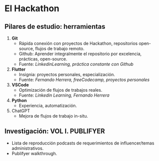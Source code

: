 # El Hackathon

## Pilares de estudio: herramientas

1. **Git**
    - Rápida conexión con proyectos de Hackathon, repositorios open-source, flujos de trabajo remoto.
    - Github: Aprender integralmente el repositorio por excelencia, prácticas, open-source.
    - Fuente: *LinkedinLearning, práctica constante con Github*
2. **Flutter**
    - Insignia: proyectos personales, especialización.
    - Fuente: *Fernando Herrera, freeCodecamp, proyectos personales*
3. **VSCode**
    - Optimización de flujos de trabajos reales.
    - Fuente: *Linkedin Learning, Fernando Herrera*
4. **Python**
    - Experiencia, automatización.
5. ChatGPT
    - Mejora de flujos de trabajo in-situ.

## Investigación: VOL I. PUBLIFYER
- Lista de reproducción podcasts de requerimientos de influencer/temas administrativos.
- Publifyer walkthrough.